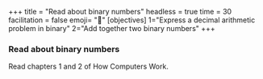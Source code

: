 +++
title = "Read about binary numbers"
headless = true
time = 30
facilitation = false
emoji= "📖"
[objectives]
    1="Express a decimal arithmetic problem in binary"
    2="Add together two binary numbers"
+++

### Read about binary numbers

Read chapters 1 and 2 of How Computers Work.